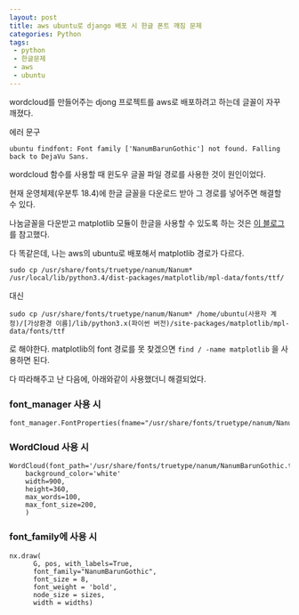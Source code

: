 ```yaml
--- 
layout: post
title: aws ubuntu로 django 배포 시 한글 폰트 깨짐 문제
categories: Python
tags:
 - python
 - 한글문제
 - aws
 - ubuntu
---
```


wordcloud를 만들어주는 djong 프로젝트를 aws로 배포하려고 하는데 글꼴이 자꾸 깨졌다.    

에러 문구 

```ubuntu findfont: Font family ['NanumBarunGothic'] not found. Falling back to DejaVu Sans.```

wordcloud 함수를 사용할 때 윈도우 글꼴 파일 경로를 사용한 것이 원인이었다. 

현재 운영체제(우분투 18.4)에 한글 글꼴을 다운로드 받아 그 경로를 넣어주면 해결할 수 있다. 

나눔글꼴을 다운받고 matplotlib 모듈이 한글을 사용할 수 있도록 하는 것은 [이 블로그](https://financedata.github.io/posts/matplotlib-hangul-for-ubuntu-linux.html)를 참고했다. 

다 똑같은데, 나는 aws의 ubuntu로 배포해서 matplotlib 경로가 다르다. 

```sudo cp /usr/share/fonts/truetype/nanum/Nanum* /usr/local/lib/python3.4/dist-packages/matplotlib/mpl-data/fonts/ttf/```

대신

```sudo cp /usr/share/fonts/truetype/nanum/Nanum* /home/ubuntu(사용자 계정)/[가상환경 이름]/lib/python3.x(파이썬 버전)/site-packages/matplotlib/mpl-data/fonts/ttf```

로 해야한다. matplotlib의 font 경로를 못 찾겠으면  ```find / -name matplotlib``` 을 사용하면 된다.  

다 따라해주고 난 다음에, 아래와같이 사용했더니 해결되었다. 

### font_manager 사용 시 
```
font_manager.FontProperties(fname="/usr/share/fonts/truetype/nanum/NanumBarunGothic.ttf").get_name()
```
### WordCloud 사용 시 
```
WordCloud(font_path='/usr/share/fonts/truetype/nanum/NanumBarunGothic.ttf',  
	background_color='white'
	width=900, 
	height=360, 
	max_words=100, 
	max_font_size=200, 
	)
```
### font_family에 사용 시 
```
nx.draw(
      G, pos, with_labels=True, 
      font_family="NanumBarunGothic", 
      font_size = 8, 
      font_weight = 'bold', 
      node_size = sizes, 
      width = widths)
```
